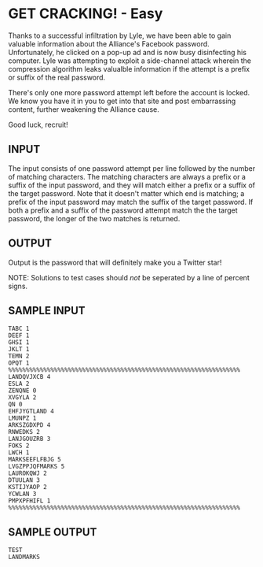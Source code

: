 <!-- RATING: EASY -->
<!-- NAME: PASSWORDS -->
<!-- GENERATOR: generate.py -->
# GET CRACKING! - Easy

Thanks to a successful infiltration by Lyle, we have been able to gain valuable
information about the Alliance's Facebook password.  Unfortunately, he clicked
on a pop-up ad and is now busy disinfecting his computer. Lyle was attempting
to exploit a side-channel attack wherein the compression algorithm leaks
valualble information if the attempt is a prefix or suffix of the real
password.

There's only one more password attempt left before the account is locked. We
know you have it in you to get into that site and post embarrassing content,
further weakening the Alliance cause.

Good luck, recruit!

## INPUT

The input consists of one password attempt per line followed by the number of
matching characters. The matching characters are always a prefix or a suffix of
the input password, and they will match either a prefix or a suffix of the
target password. Note that it doesn't matter which end is matching; a prefix of
the input password may match the suffix of the target password. If both a
prefix and a suffix of the password attempt match the the target password, the
longer of the two matches is returned.

## OUTPUT

Output is the password that will definitely make you a Twitter star!

NOTE: Solutions to test cases should *not* be seperated by a line of percent signs.

## SAMPLE INPUT
	TABC 1
	DEEF 1
	GHSI 1
	JKLT 1
	TEMN 2
	OPQT 1
	%%%%%%%%%%%%%%%%%%%%%%%%%%%%%%%%%%%%%%%%%%%%%%%%%%%%%%%%%%%%%%%%%%
	LANDQVJXCB 4
	ESLA 2
	ZENQNE 0
	XVGYLA 2
	QN 0
	EHFJYGTLAND 4
	LMUNPZ 1
	ARKSZGDXPD 4
	RNWEDKS 2
	LANJGOUZRB 3
	FOKS 2
	LWCH 1
	MARKSEEFLFBJG 5
	LVGZPPJQFMARKS 5
	LAUROKQWJ 2
	DTUULAN 3
	KSTIJYAOP 2
	YCWLAN 3
	PMPXPFHIFL 1
	%%%%%%%%%%%%%%%%%%%%%%%%%%%%%%%%%%%%%%%%%%%%%%%%%%%%%%%%%%%%%%%%%%

## SAMPLE OUTPUT
	TEST
	LANDMARKS

